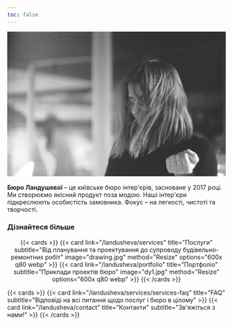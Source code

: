 ```yaml
---
toc: false
---
```


![landusheva](landusheva.jpg)

**Бюро Ландушевої** – це київське бюро інтер'єрів, засноване у 2017 році. Ми створюємо якісний продукт поза модою. Наші інтер'єри підкреслюють особистість замовника. Фокус – на легкості, чистоті та творчості.

### Дізнайтеся більше

<p style="text-align: center;">
{{< cards >}}
  {{< card link="/landusheva/services" title="Послуги" subtitle="Від планування та проектування до супроводу будівельно-ремонтних робіт" image="drawing.jpg" method="Resize" options="600x q80 webp" >}}
  {{< card link="/landusheva/portfolio" title="Портфоліо" subtitle="Приклади проектів бюро" image="dy1.jpg" method="Resize" options="600x q80 webp" >}}
{{< /cards >}}

{{< cards >}}
  {{< card link="/landusheva/services/services-faq" title="FAQ" subtitle="Відповіді на всі питання щодо послуг і бюро в цілому" >}}
  {{< card link="/landusheva/contact" title="Контакти" subtitle="Зв'яжіться з нами!" >}}
{{< /cards >}} 
</p>